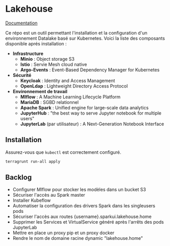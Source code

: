 # Lakehouse

[Documentation](doc/README.md)

Ce répo est un outil permettant l'installation et la configuration d'un environnement Datalake basé sur Kubernetes.
Voici la liste des composants disponible aprés installation :
- **Infrastructure**
    - **Minio** : Object storage S3
    - **Istio** : Servie Mesh cloud native
    - **Argo-Events** : Event-Based Dependency Manager for Kubernetes
- **Sécurité**
    - **Keycloak** : Identity and Access Management
    - **OpenLdap** : Lightweight Directory Access Protocol
- **Environnement de travail**
    - **Mlflow** : A Machine Learning Lifecycle Platform
    - **MariaDB** : SGBD relationnel
    - **Apache Spark** : Unified engine for large-scale data analytics
    - **JupyterHub** : "the best way to serve Jupyter notebook for multiple users"
    - **JupyterLab** (par utilisateur) : A Next-Generation Notebook Interface

## Installation

Assurez-vous que `kubectl` est correctement configuré.
```bash
terragrunt run-all apply
```

## Backlog

- Configurer Mlflow pour stocker les modèles dans un bucket S3
- Sécuriser l'accès au Spark master
- Installer Kubeflow
- Automatiser la configuration des drivers Spark dans les singleusers pods
- Sécuriser l'accès aux routes {username}.sparkui.lakehouse.home
- Supprimer les Services et VirtualService généré après l'arrêts des pods JupyterLab
- Mettre en place un proxy pip et un proxy docker
- Rendre le nom de domaine racine dynamic "lakehouse.home"